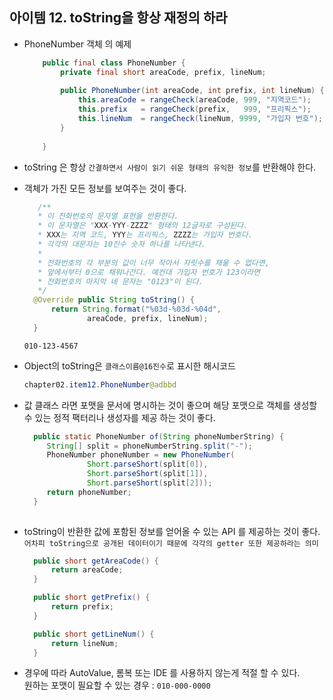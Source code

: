 ## 아이템 12. toString을 항상 재정의 하라
- PhoneNumber 객체 의 예제 
    ```java 
        public final class PhoneNumber {
            private final short areaCode, prefix, lineNum;
        
            public PhoneNumber(int areaCode, int prefix, int lineNum) {
                this.areaCode = rangeCheck(areaCode, 999, "지역코드");
                this.prefix   = rangeCheck(prefix,   999, "프리픽스");
                this.lineNum  = rangeCheck(lineNum, 9999, "가입자 번호");
            }
         
        }
    
    ```
- toString 은 항상 `간결하면서 사람이 읽기 쉬운 형태의 유익한 정보`를 반환해야 한다. 
- 객체가 가진 모든 정보를 보여주는 것이 좋다.
  ```java 
     /**
     * 이 전화번호의 문자열 표현을 반환한다.
     * 이 문자열은 "XXX-YYY-ZZZZ" 형태의 12글자로 구성된다.
     * XXX는 지역 코드, YYY는 프리픽스, ZZZZ는 가입자 번호다.
     * 각각의 대문자는 10진수 숫자 하나를 나타낸다.
     *
     * 전화번호의 각 부분의 값이 너무 작아서 자릿수를 채울 수 없다면,
     * 앞에서부터 0으로 채워나간다. 예컨대 가입자 번호가 123이라면
     * 전화번호의 마지막 네 문자는 "0123"이 된다.
     */
    @Override public String toString() {
        return String.format("%03d-%03d-%04d",
                areaCode, prefix, lineNum);
    }
  ```
  ```
  010-123-4567
  ```
- Object의 toString은 `클래스이름@16진수`로 표시한 해시코드
  ```java 
  chapter02.item12.PhoneNumber@adbbd
  ```

- 값 클래스 라면 포맷을 문서에 명시하는 것이 좋으며 해당 포맷으로 객체를 생성할 수 있는 정적 팩터리나 생성자를 제공 하는 것이 좋다. 
  ```java 
    public static PhoneNumber of(String phoneNumberString) {
       String[] split = phoneNumberString.split("-");
       PhoneNumber phoneNumber = new PhoneNumber(
                Short.parseShort(split[0]),
                Short.parseShort(split[1]),
                Short.parseShort(split[2]));
       return phoneNumber;
    }
    
    ```  

- toString이 반환한 값에 포함된 정보를 얻어올 수 있는 API 를 제공하는 것이 좋다.
  `어차피 toString으로 공개된 데이터이기 때문에 각각의 getter 또한 제공하라는 의미`
  ```java 
    public short getAreaCode() {
        return areaCode;
    }

    public short getPrefix() {
        return prefix;
    }

    public short getLineNum() {
        return lineNum;
    }

  ```
- 경우에 따라 AutoValue, 롬복 또는 IDE 를 사용하지 않는게 적절 할 수 있다.  
 원하는 포맷이 필요할 수 있는 경우 : `010-000-0000`
